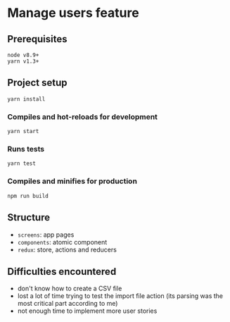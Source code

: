 # Manage users feature

## Prerequisites

```
node v8.9+
yarn v1.3+
```

## Project setup

```
yarn install
```

### Compiles and hot-reloads for development

```
yarn start
```

### Runs tests

```
yarn test
```

### Compiles and minifies for production

```
npm run build
```

## Structure

- `screens`: app pages
- `components`: atomic component
- `redux`: store, actions and reducers

## Difficulties encountered

- don't know how to create a CSV file
- lost a lot of time trying to test the import file action (its parsing was the most critical part according to me)
- not enough time to implement more user stories
